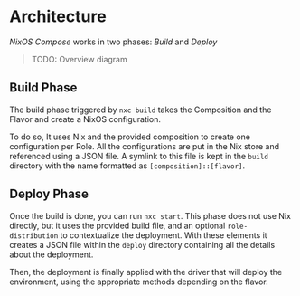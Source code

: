 # Architecture

_NixOS Compose_ works in two phases: *Build* and *Deploy*

> TODO: Overview diagram

## Build Phase

The build phase triggered by `nxc build` takes the Composition and the Flavor and create a NixOS configuration.

To do so, It uses Nix and the provided composition to create one configuration per Role. All the configurations are put in the Nix store and referenced using a JSON file. A symlink to this file is kept in the `build` directory with the name formatted as `[composition]::[flavor]`. 

## Deploy Phase

Once the build is done, you can run `nxc start`.  This phase does not use Nix directly, but it uses the provided build file, and an optional `role-distribution` to contextualize the deployment. With these elements it creates a JSON file within the  `deploy` directory containing all the details about the deployment.

Then, the deployment is finally applied with the driver that will deploy the environment, using the appropriate methods depending on the flavor.
